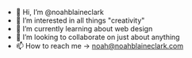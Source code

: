 - 👋  Hi, I’m @noahblaineclark
- 👀  I’m interested in all things "creativity"
- 🌱  I’m currently learning about web design
- 💞️  I’m looking to collaborate on just about anything
- 📫  How to reach me -> noah@noahblaineclark.com

<!---
noahblaineclark/noahblaineclark is a ✨ special ✨ repository because its `README.md` (this file) appears on your GitHub profile.
You can click the Preview link to take a look at your changes.
--->
